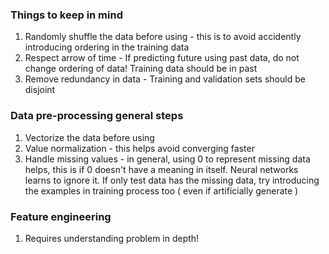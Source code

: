 ### Things to keep in mind
1. Randomly shuffle the data before using - this is to avoid accidently introducing ordering in the training data
2. Respect arrow of time - If predicting future using past data, do not change ordering of data! Training data should be in past
3. Remove redundancy in data - Training and validation sets should be disjoint

### Data pre-processing general steps
1. Vectorize the data before using
2. Value normalization - this helps avoid converging faster
3. Handle missing values - in general, using 0 to represent missing data helps, this is if 0 doesn't have a meaning in itself. Neural networks learns to ignore it. If only test data has the missing data, try introducing the examples in training process too ( even if artificially generate )

### Feature engineering
1. Requires understanding problem in depth!
